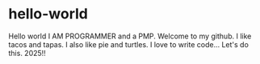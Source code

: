 # hello-world
Hello world
I AM PROGRAMMER and a PMP. Welcome to my github.
I like tacos and tapas. I also like pie and turtles.
I love to write code...
Let's do this.
2025!!
